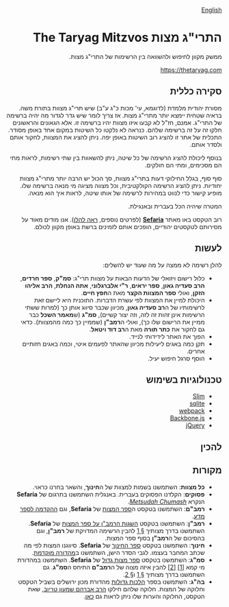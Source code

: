 <div dir="rtl">
 
[English](https://github.com/repwolfe/613/blob/master/README.md)

# התרי"ג מצות The Taryag Mitzvos
ממשק מקוון לחיפוש ולהשוואה בין הרשימות של התרי"ג מצות.

https://thetaryag.com

## סקירה כללית
מסורת יהודית מלמדת (לדוגמא, עי' מכות כ"ג ע"ב) שיש תרי"ג מצוות בתורת משה.
בראיה שטחית יימצא יותר מתרי"ג מצות. אז צריך לומר שיש גדר לגדור מה יהיה ברשימה של התרי"ג.
אמנם, חז"ל לא קבעו איזו מצוות יהיו ברשימה זו. אלא הגאונים והראשונים חלקו זה על זה ברשימה שלהם.
כנראה לא נלקטו כל השיטות במקום אחד באופן מסודר.
התכלית של אתר זו להציג רוב השיטות באופן יפה.
ניתן להציג את המצוות, לחקור אותם ולסדר אותם.

בנוסף ליכולת להציג הרשימה של כל שיטה, ניתן להשאוות בין שתי רשימות, לראות מתי הם מסכימים, ומתי הם חולקים.

סוף סוף, בגלל החילוקי דעות בתרי"ג מצוות, סך הכול יש הרבה יותר מתרי"ג מצוות יחודיות.
ניתן להציג הרשימה הקולקטיבית, וכל מצווה מציגה מי מנאה ברשימה שלו. מופיע קישור כדי לנווט במהירות לרשימה של אותו שיטה, לראות איך הוא מנאה.

המטרה שיהיה הכל בעברית ובאנגילת.

רוב הטקסט באו מאתר [**Sefaria**](https://www.sefaria.org/?home) (לפרטים נוספים, [ראה להלן](#מקורות)). אנו מודים מאוד על מסירותם לטקסטים יהודיים, הופכים אותם לזמינים ברשת באופן מקוון לכולם.

## לעשות
להלן רשימה לא ממצה על מה שעוד יש להשלים:
 - כלול רישום ויזואלי של הדעות הבאות על מצוות תרי"ג: **סמ"ק**, **ספר חרדים**, **הרב סעדיה גאון**, **ספר יראים**, **ר"י אלברגלוני**, **אתה הנחלת**, **הרב אליהו הזקן**, ואולי **ספר המצוות הקצר** מאת ה**חפץ חיים**.
 - היכולת למיין את המצוות לפי עשרת הדברות. התוכנית היא ליישם זאת לרשימותיו של ה**רב סעדיה גאון**, מכיוון שכבר סיווג אותן כך (למרות ששתי הרשימות אינן זהות זה לזה, וזה יצור קשיים), **סמ"ג** (ש**מאמר השכל** כבר ממיין את הרישום שלו כך), ואולי ה**רמב"ן** (שממיין כך כמה מהמצוות). כדאי גם לחקור את **כתר תורה** מאת ה**רב דוד ויטאל**.
 - הפוך את האתר לידידותי לנייד.
 - תקן כמה באגים ליעילות מכיוון שהאתר לפעמים איטי, וכמה באגים חזותיים אחרים.
 - הוסף סרגל חיפוש יעיל.

## טכנולוגיות בשימוש
 - [Slim](http://www.slimframework.com/)
 - [sqlite](https://www.sqlite.org/index.html)
 - [webpack](https://github.com/webpack)
 - [Backbone.js](https://github.com/jashkenas/backbone/)
 - [jQuery](https://jquery.com/)

## להכין

## מקורות
 - **כל מצוות**: השתמשנו בשמות למצוות של ה**חינוך**, והשאר בחרנו כראוי.
 - **פסוקים**: הקלדנו הפסוקים בעברית. באנגלית השתמשנו בתרגום של **Sefaria** הנקרא
   [*Metsudah Chumash*](https://www.sefaria.org/Genesis.1?ven=Metsudah_Chumash,_Metsudah_Publications,_2009&lang=bi&aliyot=0).
 - **רמב"ם**: השתמשנו בטקסט ה[ספר המצות](https://www.sefaria.org/Sefer_HaMitzvot?lang=bi) של
   **Sefaria**, וגם [ההקדמה לספר מדע](https://www.sefaria.org/texts/Halakhah/Mishneh%20Torah).
 - **רמב"ן**: השתמשנו בטקסט [השגות הרמב"ן על ספר המצות](https://www.sefaria.org/Hasagot_HaRamban_on_Sefer_HaMitzvot?lang=bi) של **Sefaria**.
   השתמשנו בדרך מצותיך [§ 1](https://hebrewbooks.org/pdfpager.aspx?req=30749&st=&pgnum=222) להבין הרשימה המדויקת של **רמב"ן**,
   וגם בהסיכום של ה**רמב"ן** בסוף ספר המצות.
 - **חינוך**: השתמשנו בטקסט [ספר החינוך](https://www.sefaria.org/Sefer_HaChinukh?lang=bi) של **Sefaria**.
   סיווגנו המצות לפי מה שכתב המחבר בעצמו. לגבי הסדר הישן, השתמשנו ב[מהדורה מוקדמת](https://hebrewbooks.org/pdfpager.aspx?req=40631&st=&pgnum=32&hilite=).
 - **סמ"ג**: השתמשנו בטקסט [ספר מצות גדול](https://www.sefaria.org/Sefer_Mitzvot_Gadol?lang=bi) של **Sefaria**.
   השתמשנו במהדורת מי קמא [[1]](https://tablet.otzar.org/book/book.php?book=22149&pagenum=17)
   [[2]](https://tablet.otzar.org/book/book.php?book=22147&pagenum=4)
   להבין איזה מצוה של ה**רמב"ם** התיחס ה**סמ"ג**. גם השתמשנו בדרך מצותיך
   [§ 1](https://hebrewbooks.org/pdfpager.aspx?req=30749&st=&pgnum=222) ו[§ 2](https://hebrewbooks.org/pdfpager.aspx?req=30749&st=&pgnum=233).
 - **בה"ג**: השתמשנו בספר [הלכות גדולות](https://tablet.otzar.org/book/book.php?book=147045&pagenum=34) מהדורת מכון ירושלים
   בשביל הטקסט וחלוקה של המצות. חלוקה שלהם חילקו 
   [הרב אברהם שמעון טריוב](https://he.wikipedia.org/wiki/%D7%90%D7%91%D7%A8%D7%94%D7%9D_%D7%A9%D7%9E%D7%A2%D7%95%D7%9F_%D7%98%D7%A8%D7%95%D7%99%D7%91),
   שאת הטקסט, החלוקה והערות שלו ניתן לראות גם [כאן](https://hebrewbooks.org/pdfpager.aspx?req=14119&st=&pgnum=6).

</div>
